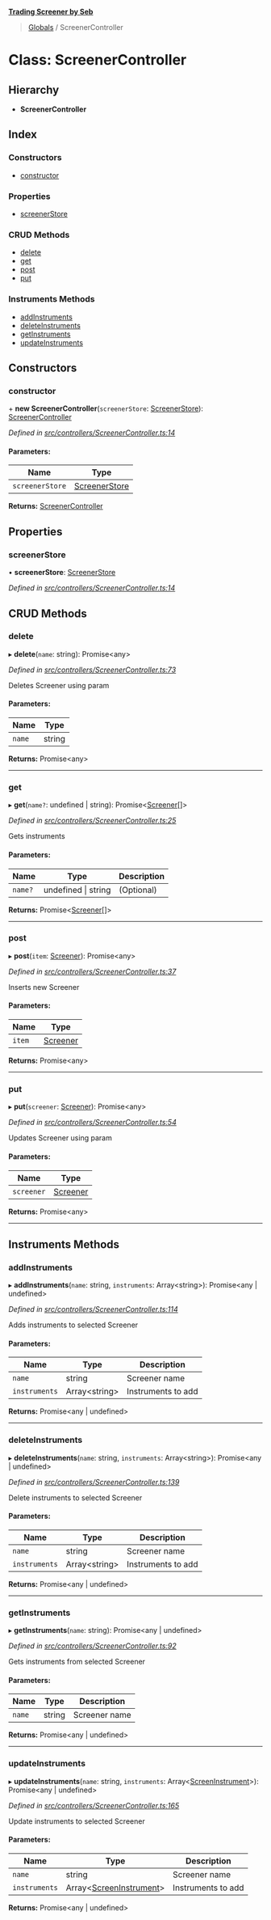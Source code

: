 **[Trading Screener by Seb](../README.md)**

> [Globals](../globals.md) / ScreenerController

# Class: ScreenerController

## Hierarchy

* **ScreenerController**

## Index

### Constructors

* [constructor](screenercontroller.md#constructor)

### Properties

* [screenerStore](screenercontroller.md#screenerstore)

### CRUD Methods

* [delete](screenercontroller.md#delete)
* [get](screenercontroller.md#get)
* [post](screenercontroller.md#post)
* [put](screenercontroller.md#put)

### Instruments Methods

* [addInstruments](screenercontroller.md#addinstruments)
* [deleteInstruments](screenercontroller.md#deleteinstruments)
* [getInstruments](screenercontroller.md#getinstruments)
* [updateInstruments](screenercontroller.md#updateinstruments)

## Constructors

### constructor

\+ **new ScreenerController**(`screenerStore`: [ScreenerStore](screenerstore.md)): [ScreenerController](screenercontroller.md)

*Defined in [src/controllers/ScreenerController.ts:14](https://github.com/wiewiur667/TradingScreener/blob/196ff12/src/controllers/ScreenerController.ts#L14)*

#### Parameters:

Name | Type |
------ | ------ |
`screenerStore` | [ScreenerStore](screenerstore.md) |

**Returns:** [ScreenerController](screenercontroller.md)

## Properties

### screenerStore

•  **screenerStore**: [ScreenerStore](screenerstore.md)

*Defined in [src/controllers/ScreenerController.ts:14](https://github.com/wiewiur667/TradingScreener/blob/196ff12/src/controllers/ScreenerController.ts#L14)*

## CRUD Methods

### delete

▸ **delete**(`name`: string): Promise\<any>

*Defined in [src/controllers/ScreenerController.ts:73](https://github.com/wiewiur667/TradingScreener/blob/196ff12/src/controllers/ScreenerController.ts#L73)*

Deletes Screener using param

#### Parameters:

Name | Type |
------ | ------ |
`name` | string |

**Returns:** Promise\<any>

___

### get

▸ **get**(`name?`: undefined \| string): Promise\<[Screener](screener.md)[]>

*Defined in [src/controllers/ScreenerController.ts:25](https://github.com/wiewiur667/TradingScreener/blob/196ff12/src/controllers/ScreenerController.ts#L25)*

Gets instruments

#### Parameters:

Name | Type | Description |
------ | ------ | ------ |
`name?` | undefined \| string | (Optional) |

**Returns:** Promise\<[Screener](screener.md)[]>

___

### post

▸ **post**(`item`: [Screener](screener.md)): Promise\<any>

*Defined in [src/controllers/ScreenerController.ts:37](https://github.com/wiewiur667/TradingScreener/blob/196ff12/src/controllers/ScreenerController.ts#L37)*

Inserts new Screener

#### Parameters:

Name | Type |
------ | ------ |
`item` | [Screener](screener.md) |

**Returns:** Promise\<any>

___

### put

▸ **put**(`screener`: [Screener](screener.md)): Promise\<any>

*Defined in [src/controllers/ScreenerController.ts:54](https://github.com/wiewiur667/TradingScreener/blob/196ff12/src/controllers/ScreenerController.ts#L54)*

Updates Screener using param

#### Parameters:

Name | Type |
------ | ------ |
`screener` | [Screener](screener.md) |

**Returns:** Promise\<any>

___

## Instruments Methods

### addInstruments

▸ **addInstruments**(`name`: string, `instruments`: Array\<string>): Promise\<any \| undefined>

*Defined in [src/controllers/ScreenerController.ts:114](https://github.com/wiewiur667/TradingScreener/blob/196ff12/src/controllers/ScreenerController.ts#L114)*

Adds instruments to selected Screener

#### Parameters:

Name | Type | Description |
------ | ------ | ------ |
`name` | string | Screener name |
`instruments` | Array\<string> | Instruments to add |

**Returns:** Promise\<any \| undefined>

___

### deleteInstruments

▸ **deleteInstruments**(`name`: string, `instruments`: Array\<string>): Promise\<any \| undefined>

*Defined in [src/controllers/ScreenerController.ts:139](https://github.com/wiewiur667/TradingScreener/blob/196ff12/src/controllers/ScreenerController.ts#L139)*

Delete instruments to selected Screener

#### Parameters:

Name | Type | Description |
------ | ------ | ------ |
`name` | string | Screener name |
`instruments` | Array\<string> | Instruments to add |

**Returns:** Promise\<any \| undefined>

___

### getInstruments

▸ **getInstruments**(`name`: string): Promise\<any \| undefined>

*Defined in [src/controllers/ScreenerController.ts:92](https://github.com/wiewiur667/TradingScreener/blob/196ff12/src/controllers/ScreenerController.ts#L92)*

Gets instruments from selected Screener

#### Parameters:

Name | Type | Description |
------ | ------ | ------ |
`name` | string | Screener name |

**Returns:** Promise\<any \| undefined>

___

### updateInstruments

▸ **updateInstruments**(`name`: string, `instruments`: Array\<[ScreenInstrument](screeninstrument.md)>): Promise\<any \| undefined>

*Defined in [src/controllers/ScreenerController.ts:165](https://github.com/wiewiur667/TradingScreener/blob/196ff12/src/controllers/ScreenerController.ts#L165)*

Update instruments to selected Screener

#### Parameters:

Name | Type | Description |
------ | ------ | ------ |
`name` | string | Screener name |
`instruments` | Array\<[ScreenInstrument](screeninstrument.md)> | Instruments to add |

**Returns:** Promise\<any \| undefined>
